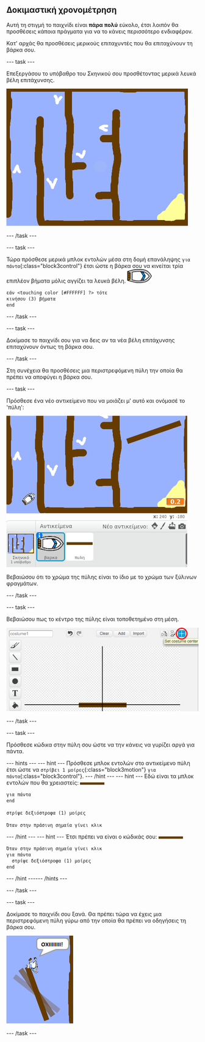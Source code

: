 ## Δοκιμαστική χρονομέτρηση

Αυτή τη στιγμή το παιχνίδι είναι **πάρα πολύ** εύκολο, έτσι λοιπόν θα προσθέσεις κάποια πράγματα για να το κάνεις περισσότερο ενδιαφέρον.

Κατ' αρχάς θα προσθέσεις μερικούς επιταχυντές που θα επιταχύνουν τη βάρκα σου.

--- task ---

Επεξεργάσου το υπόβαθρο του Σκηνικού σου προσθέτοντας μερικά λευκά βέλη επιτάχυνσης.

![screenshot](images/boat-boost.png)

--- /task ---

--- task ---

Τώρα πρόσθεσε μερικά μπλοκ εντολών μέσα στη δομή επανάληψης `για πάντα`{:class="block3control"} έτσι ώστε η βάρκα σου να κινείται τρία επιπλέον βήματα μόλις αγγίζει τα λευκά βέλη. ![αντικείμενο βάρκα](images/boat_resize.png)

```blocks3
εάν <touching color [#FFFFFF] ?> τότε
κινήσου (3) βήματα
end
```

--- /task ---

--- task ---

Δοκίμασε το παιχνίδι σου για να δεις αν τα νέα βέλη επιτάχυνσης επιταχύνουν όντως τη βάρκα σου.

--- /task ---

Στη συνέχεια θα προσθέσεις μια περιστρεφόμενη πύλη την οποία θα πρέπει να αποφύγει η βάρκα σου.

--- task ---

Πρόσθεσε ένα νέο αντικείμενο που να μοιάζει μ' αυτό και ονόμασέ το 'πύλη':

![screenshot](images/boat-gate.png)

Βεβαιώσου ότι το χρώμα της πύλης είναι το ίδιο με το χρώμα των ξύλινων φραγμάτων.

--- /task ---

--- task ---

Βεβαιώσου πως το κέντρο της πύλης είναι τοποθετημένο στη μέση.

![screenshot](images/boat-center.png)

--- /task ---

--- task ---

Πρόσθεσε κώδικα στην πύλη σου ώστε να την κάνεις να γυρίζει αργά για πάντα.

--- hints ---
 --- hint --- Πρόσθεσε μπλοκ εντολών στο αντικείμενο πύλη έτσι ώστε να `στρίβει 1 μοίρες`{:class="block3motion"} `για πάντα`{:class="block3control"}.
--- /hint ---
 --- hint --- Εδώ είναι τα μπλοκ εντολών που θα χρειαστείς: ![πύλη](images/gate.png)

```blocks3
για πάντα
end

στρίψε δεξιόστροφα (1) μοίρες

Όταν στην πράσινη σημαία γίνει κλικ
```

--- /hint --- --- hint --- Έτσι πρέπει να είναι ο κώδικάς σου: ![πύλη](images/gate.png)

```blocks3
Όταν στην πράσινη σημαία γίνει κλικ
για πάντα 
  στρίψε δεξιόστροφα (1) μοίρες
end
```

--- /hint ------ /hints ---

--- /task ---

--- task ---

Δοκίμασε το παιχνίδι σου ξανά. Θα πρέπει τώρα να έχεις μια περιστρεφόμενη πύλη γύρω από την οποία θα πρέπει να οδηγήσεις τη βάρκα σου.

![screenshot](images/boat-gate-test.png)

--- /task ---